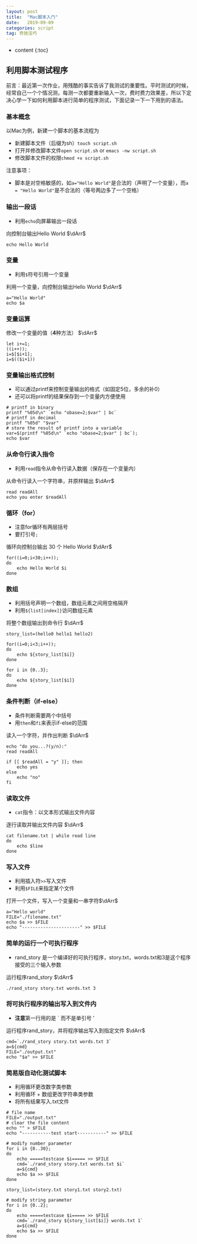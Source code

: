 ```yaml
---
layout: post
title:  "Mac脚本入门"
date:   2019-09-09
categories: script
tag: 奇技淫巧
---
```


* content
{:toc}

## 利用脚本测试程序

前言：最近第一次作业，用残酷的事实告诉了我测试的重要性。平时测试的时候，经常自己一个个情况测，每测一次都要重新输入一次，费时费力效果差，所以下定决心学一下如何利用脚本进行简单的程序测试，下面记录一下一下用到的语法。

### 基本概念

以Mac为例，新建一个脚本的基本流程为

* 新建脚本文件（后缀为sh）`touch script.sh`
* 打开并修改脚本文件`open script.sh` or `emacs -nw script.sh`
* 修改脚本文件的权限`chmod +x script.sh`

注意事项：

* 脚本是对空格敏感的，如`a="Hello World"`是合法的（声明了一个变量），而`a = "Hello World"`是不合法的（等号两边多了一个空格）

### 输出一段话

* 利用`echo`向屏幕输出一段话

向控制台输出Hello World $\dArr$

```shell
echo Hello World
```

### 变量

* 利用`$`符号引用一个变量

利用一个变量，向控制台输出Hello World $\dArr$

```shell
a="Hello World"
echo $a
```

### 变量运算

修改一个变量的值（**4**种方法） $\dArr$

```shell
let i+=1;
((i++));
i=$[$i+1];
i=$(($i+1))
```

### 变量输出格式控制

* 可以通过printf来控制变量输出的格式（如固定5位，多余的补0）
* 还可以将printf的结果保存到一个变量内方便使用

```shell
# printf in binary
printf "%05d\n" `echo "obase=2;$var" | bc`
# printf in decimal
printf "%05d" "$var"
# store the result of printf into a variable
var=$(printf "%05d\n" `echo "obase=2;$var" | bc`);
echo $var
```

### 从命令行读入指令

* 利用`read`指令从命令行读入数据（保存在一个变量内）

从命令行读入一个字符串，并原样输出 $\dArr$

```shell
read readAll
echo you enter $readAll
```

### 循环（for）

* 注意for循环有两层括号
* 要打引号`;`

循环向控制台输出 30 个 Hello World $\dArr$

```shell
for((i=0;i<30;i++));
do
    echo Hello World $i
done
```

### 数组

* 利用括号声明一个数组，数组元素之间用空格隔开
* 利用`${list[index]}`访问数组元素

将整个数组输出到命令行 $\dArr$

```shell
story_list=(hello0 hello1 hello2)

for((i=0;i<3;i++));
do
    echo ${story_list[$i]}
done

for i in {0..3};
do
    echo ${story_list[$i]}
done
```

### 条件判断（if-else）

* 条件判断需要两个中括号
* 用`then`和`fi`来表示if-else的范围

读入一个字符，并作出判断 $\dArr$

```shell
echo "do you...?(y/n):"
read readAll

if [[ $readAll = "y" ]]; then
    echo yes
else
    echo "no"
fi
```

### 读取文件

* `cat`指令：以文本形式输出文件内容

逐行读取并输出文件内容 $\dArr$

```shell
cat filename.txt | while read line
do
    echo $line
done
```

### 写入文件

* 利用插入符`>>`写入文件
* 利用`$FILE`来指定某个文件

打开一个文件，写入一个变量和一串字符$\dArr$

```shell
a="Hello world"
FILE="./filename.txt"
echo $a >> $FILE
echo "----------------------" >> $FILE
```

### 简单的运行一个可执行程序

* rand_story 是一个编译好的可执行程序，story.txt，words.txt和3是这个程序接受的三个输入参数

运行程序rand_story $\dArr$

```shell
./rand_story story.txt words.txt 3
```

### 将可执行程序的输出写入到文件内

* **注意**第一行用的是 ` 而不是单引号 '

运行程序rand_story，并将程序输出写入到指定文件 $\dArr$

```shell
cmd=`./rand_story story.txt words.txt 3`
a=${cmd}
FILE="./output.txt"
echo "$a" >> $FILE
```

### 简易版自动化测试脚本

* 利用循环更改数字类参数
* 利用循环 + 数组更改字符串类参数
* 将所有结果写入.txt文件

```shell
# file name
FILE="./output.txt"
# clear the file content
echo "" > $FILE
echo "-----------test start-----------" >> $FILE

# modify number parameter
for i in {0..30};
do
    echo =====testcase $i===== >> $FILE
    cmd=`./rand_story story.txt words.txt $i`
    a=${cmd}
    echo $a >> $FILE
done

story_list=(story.txt story1.txt story2.txt)

# modify string parameter
for i in {0..2};
do
    echo =====testcase $i===== >> $FILE
    cmd=`./rand_story ${story_list[$i]} words.txt 1`
    a=${cmd}
    echo $a >> $FILE
done
```
